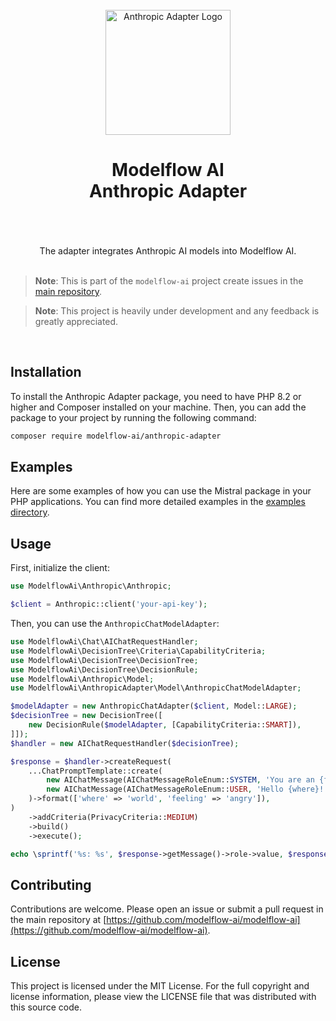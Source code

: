 <br/>
<div align="center">
 <img alt="Anthropic Adapter Logo" src="https://avatars.githubusercontent.com/u/152068817?s=768&amp;v=4" width="200" height="200">
</div>

<h1 align="center">
Modelflow AI<br/>
Anthropic Adapter<br/>
<br/>
</h1>

<br/>

<div align="center">
The adapter integrates Anthropic AI models into Modelflow  AI.
</div>

<br/>

> **Note**:
> This is part of the `modelflow-ai` project create issues in the [main repository](https://github.com/modelflow-ai/.github).

> **Note**:
> This project is heavily under development and any feedback is greatly appreciated.

<br/>

## Installation

To install the Anthropic Adapter package, you need to have PHP 8.2 or higher and Composer installed on your machine.
Then, you can add the package to your project by running the following command:

```bash
composer require modelflow-ai/anthropic-adapter
```

## Examples

Here are some examples of how you can use the Mistral package in your PHP applications. You can find more detailed
examples in the [examples directory](examples).

## Usage

First, initialize the client:

```php
use ModelflowAi\Anthropic\Anthropic;

$client = Anthropic::client('your-api-key');
```

Then, you can use the `AnthropicChatModelAdapter`:

```php
use ModelflowAi\Chat\AIChatRequestHandler;
use ModelflowAi\DecisionTree\Criteria\CapabilityCriteria;
use ModelflowAi\DecisionTree\DecisionTree;
use ModelflowAi\DecisionTree\DecisionRule;
use ModelflowAi\Anthropic\Model;
use ModelflowAi\AnthropicAdapter\Model\AnthropicChatModelAdapter;

$modelAdapter = new AnthropicChatAdapter($client, Model::LARGE);
$decisionTree = new DecisionTree([
    new DecisionRule($modelAdapter, [CapabilityCriteria::SMART]),
]]);
$handler = new AIChatRequestHandler($decisionTree);

$response = $handler->createRequest(
    ...ChatPromptTemplate::create(
        new AIChatMessage(AIChatMessageRoleEnum::SYSTEM, 'You are an {feeling} bot'),
        new AIChatMessage(AIChatMessageRoleEnum::USER, 'Hello {where}!'),
    )->format(['where' => 'world', 'feeling' => 'angry']),
)
    ->addCriteria(PrivacyCriteria::MEDIUM)
    ->build()
    ->execute();

echo \sprintf('%s: %s', $response->getMessage()->role->value, $response->getMessage()->content);
```

## Contributing

Contributions are welcome. Please open an issue or submit a pull request in the main repository
at [https://github.com/modelflow-ai/modelflow-ai](https://github.com/modelflow-ai/modelflow-ai).

## License

This project is licensed under the MIT License. For the full copyright and license information, please view the LICENSE
file that was distributed with this source code.
